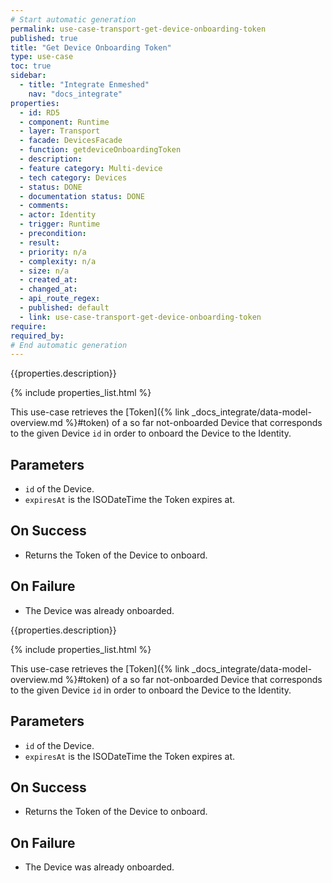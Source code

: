 ```yaml
---
# Start automatic generation
permalink: use-case-transport-get-device-onboarding-token
published: true
title: "Get Device Onboarding Token"
type: use-case
toc: true
sidebar:
  - title: "Integrate Enmeshed"
    nav: "docs_integrate"
properties:
  - id: RD5
  - component: Runtime
  - layer: Transport
  - facade: DevicesFacade
  - function: getdeviceOnboardingToken
  - description:
  - feature category: Multi-device
  - tech category: Devices
  - status: DONE
  - documentation status: DONE
  - comments:
  - actor: Identity
  - trigger: Runtime
  - precondition:
  - result:
  - priority: n/a
  - complexity: n/a
  - size: n/a
  - created_at:
  - changed_at:
  - api_route_regex:
  - published: default
  - link: use-case-transport-get-device-onboarding-token
require:
required_by:
# End automatic generation
---
```


{{properties.description}}

{% include properties_list.html %}

This use-case retrieves the [Token]({% link _docs_integrate/data-model-overview.md %}#token)
of a so far not-onboarded Device that corresponds to the given Device `id` in order to onboard the Device to the Identity.

## Parameters

- `id` of the Device.
- `expiresAt` is the ISODateTime the Token expires at.

## On Success

- Returns the Token of the Device to onboard.

## On Failure

- The Device was already onboarded.

{{properties.description}}

{% include properties_list.html %}

This use-case retrieves the [Token]({% link _docs_integrate/data-model-overview.md %}#token)
of a so far not-onboarded Device that corresponds to the given Device `id` in order to onboard the Device to the Identity.

## Parameters

- `id` of the Device.
- `expiresAt` is the ISODateTime the Token expires at.

## On Success

- Returns the Token of the Device to onboard.

## On Failure

- The Device was already onboarded.
